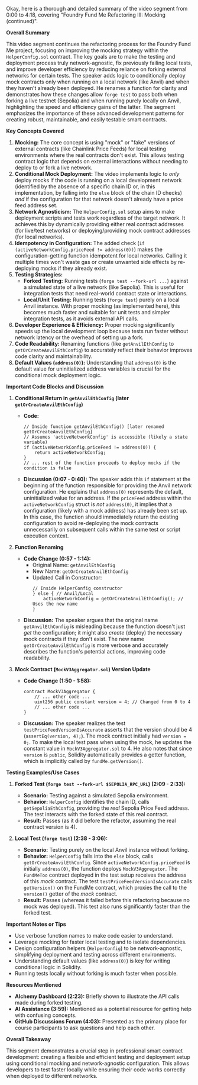 Okay, here is a thorough and detailed summary of the video segment from 0:00 to 4:18, covering "Foundry Fund Me Refactoring III: Mocking (continued)".

**Overall Summary**

This video segment continues the refactoring process for the Foundry Fund Me project, focusing on improving the mocking strategy within the `HelperConfig.sol` contract. The key goals are to make the testing and deployment process truly network-agnostic, fix previously failing local tests, and improve developer efficiency by reducing reliance on forking external networks for certain tests. The speaker adds logic to conditionally deploy mock contracts only when running on a local network (like Anvil) and when they haven't already been deployed. He renames a function for clarity and demonstrates how these changes allow `forge test` to pass both when forking a live testnet (Sepolia) and when running purely locally on Anvil, highlighting the speed and efficiency gains of the latter. The segment emphasizes the importance of these advanced development patterns for creating robust, maintainable, and easily testable smart contracts.

**Key Concepts Covered**

1.  **Mocking:** The core concept is using "mock" or "fake" versions of external contracts (like Chainlink Price Feeds) for local testing environments where the real contracts don't exist. This allows testing contract logic that depends on external interactions without needing to deploy to or fork a live network.
2.  **Conditional Mock Deployment:** The video implements logic to *only* deploy mocks if the code is running on a local development network (identified by the absence of a specific chain ID or, in this implementation, by falling into the `else` block of the chain ID checks) *and* if the configuration for that network doesn't already have a price feed address set.
3.  **Network Agnosticism:** The `HelperConfig.sol` setup aims to make deployment scripts and tests work regardless of the target network. It achieves this by dynamically providing either real contract addresses (for live/test networks) or deploying/providing mock contract addresses (for local networks).
4.  **Idempotency in Configuration:** The added check (`if (activeNetworkConfig.priceFeed != address(0))`) makes the configuration-getting function idempotent for local networks. Calling it multiple times won't waste gas or create unwanted side effects by re-deploying mocks if they already exist.
5.  **Testing Strategies:**
    *   **Forked Testing:** Running tests (`forge test --fork-url ...`) against a simulated state of a live network (like Sepolia). This is useful for integration tests that need real-world contract state or interactions.
    *   **Local/Unit Testing:** Running tests (`forge test`) purely on a local Anvil instance. With proper mocking (as implemented here), this becomes much faster and suitable for unit tests and simpler integration tests, as it avoids external API calls.
6.  **Developer Experience & Efficiency:** Proper mocking significantly speeds up the local development loop because tests run faster without network latency or the overhead of setting up a fork.
7.  **Code Readability:** Renaming functions (like `getAnvilEthConfig` to `getOrCreateAnvilEthConfig`) to accurately reflect their behavior improves code clarity and maintainability.
8.  **Default Values (`address(0)`):** Understanding that `address(0)` is the default value for uninitialized address variables is crucial for the conditional mock deployment logic.

**Important Code Blocks and Discussion**

1.  **Conditional Return in `getAnvilEthConfig` (later `getOrCreateAnvilEthConfig`)**
    *   **Code:**
        ```solidity
        // Inside function getAnvilEthConfig() [later renamed getOrCreateAnvilEthConfig]
        // Assumes 'activeNetworkConfig' is accessible (likely a state variable)
        if (activeNetworkConfig.priceFeed != address(0)) {
            return activeNetworkConfig;
        }
        // ... rest of the function proceeds to deploy mocks if the condition is false
        ```
    *   **Discussion (0:07 - 0:40):** The speaker adds this `if` statement at the beginning of the function responsible for providing the Anvil network configuration. He explains that `address(0)` represents the default, uninitialized value for an address. If the `priceFeed` address within the `activeNetworkConfig` struct is *not* `address(0)`, it implies that a configuration (likely with a mock address) has already been set up. In this case, the function should immediately return the existing configuration to avoid re-deploying the mock contracts unnecessarily on subsequent calls within the same test or script execution context.

2.  **Function Renaming**
    *   **Code Change (0:57 - 1:14):**
        *   Original Name: `getAnvilEthConfig`
        *   New Name: `getOrCreateAnvilEthConfig`
        *   Updated Call in Constructor:
            ```solidity
            // Inside HelperConfig constructor
            } else { // Anvil/Local
                activeNetworkConfig = getOrCreateAnvilEthConfig(); // Uses the new name
            }
            ```
    *   **Discussion:** The speaker argues that the original name `getAnvilEthConfig` is misleading because the function doesn't just *get* the configuration; it might also *create* (deploy) the necessary mock contracts if they don't exist. The new name `getOrCreateAnvilEthConfig` is more verbose and accurately describes the function's potential actions, improving code readability.

3.  **Mock Contract (`MockV3Aggregator.sol`) Version Update**
    *   **Code Change (1:50 - 1:58):**
        ```solidity
        contract MockV3Aggregator {
            // ... other code ...
            uint256 public constant version = 4; // Changed from 0 to 4
            // ... other code ...
        }
        ```
    *   **Discussion:** The speaker realizes the test `testPriceFeedVersionIsAccurate` asserts that the version should be 4 (`assertEq(version, 4);`). The mock contract initially had `version = 0;`. To make the local test pass when using the mock, he updates the constant value in `MockV3Aggregator.sol` to 4. He also notes that since `version` is `public`, Solidity automatically provides a getter function, which is implicitly called by `fundMe.getVersion()`.

**Testing Examples/Use Cases**

1.  **Forked Test (`forge test --fork-url $SEPOLIA_RPC_URL`) (2:09 - 2:33):**
    *   **Scenario:** Testing against a simulated Sepolia environment.
    *   **Behavior:** `HelperConfig` identifies the chain ID, calls `getSepoliaEthConfig`, providing the *real* Sepolia Price Feed address. The test interacts with the forked state of this real contract.
    *   **Result:** Passes (as it did before the refactor, assuming the real contract version is 4).

2.  **Local Test (`forge test`) (2:38 - 3:06):**
    *   **Scenario:** Testing purely on the local Anvil instance without forking.
    *   **Behavior:** `HelperConfig` falls into the `else` block, calls `getOrCreateAnvilEthConfig`. Since `activeNetworkConfig.priceFeed` is initially `address(0)`, the function deploys `MockV3Aggregator`. The `FundMeToo` contract deployed in the test setup receives the address of this *mock* contract. The test `testPriceFeedVersionIsAccurate` calls `getVersion()` on the FundMe contract, which proxies the call to the `version()` getter of the *mock* contract.
    *   **Result:** Passes (whereas it failed before this refactoring because no mock was deployed). This test also runs significantly faster than the forked test.

**Important Notes or Tips**

*   Use verbose function names to make code easier to understand.
*   Leverage mocking for faster local testing and to isolate dependencies.
*   Design configuration helpers (`HelperConfig`) to be network-agnostic, simplifying deployment and testing across different environments.
*   Understanding default values (like `address(0)`) is key for writing conditional logic in Solidity.
*   Running tests locally without forking is much faster when possible.

**Resources Mentioned**

*   **Alchemy Dashboard (2:23):** Briefly shown to illustrate the API calls made during forked testing.
*   **AI Assistance (3:59):** Mentioned as a potential resource for getting help with confusing concepts.
*   **GitHub Discussions Forum (4:03):** Presented as the primary place for course participants to ask questions and help each other.

**Overall Takeaway**

This segment demonstrates a crucial step in professional smart contract development: creating a flexible and efficient testing and deployment setup using conditional mocking and network-agnostic configuration. This allows developers to test faster locally while ensuring their code works correctly when deployed to different networks.